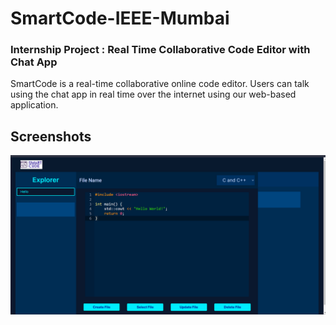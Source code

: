 # SmartCode-IEEE-Mumbai

### Internship Project : Real Time Collaborative Code Editor with Chat App

SmartCode is a real-time collaborative online code editor. Users can talk using the chat app in real time over the internet using our web-based application.


## Screenshots

![App Screenshot](https://github.com/harshdew02/SmartCode-IEEE-Mumbai/blob/main/public/playground_assets/Screenshot%202023-01-16%20032547.png)


